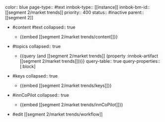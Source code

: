 color:: blue
page-type:: #text
innbok-type:: [[instance]]
innbok-bm-id:: [[segment 2/market trends]]
priority:: 400
status:: #inactive
parent:: [[segment 2]]

- #content #text
  collapsed:: true
	- {{embed [[segment 2/market trends/content]]}}
- #topics
   collapsed:: true
    - {{query (and [[segment 2/market trends]] (property :innbok-artifact [[segment 2/market trends]]))}}
      query-table:: true
      query-properties:: [:block]
- #keys
  collapsed:: true
	- {{embed [[segment 2/market trends/keys]]}}
- #innCoPilot
   collapsed:: true
	 - {{embed [[segment 2/market trends/innCoPilot]]}}

- #edit [[segment 2/market trends/workflow]]

